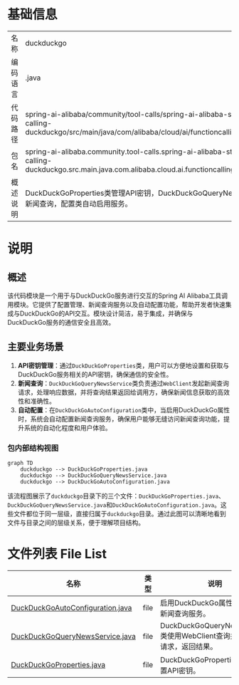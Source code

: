 # 基础信息

|      |      |
|------|------|
| 名称 | duckduckgo |
| 编码语言 | .java |
| 代码路径 | spring-ai-alibaba/community/tool-calls/spring-ai-alibaba-starter-tool-calling-duckduckgo/src/main/java/com/alibaba/cloud/ai/functioncalling/duckduckgo |
| 包名 | spring-ai-alibaba.community.tool-calls.spring-ai-alibaba-starter-tool-calling-duckduckgo.src.main.java.com.alibaba.cloud.ai.functioncalling.duckduckgo |
| 概述说明 | DuckDuckGoProperties类管理API密钥，DuckDuckGoQueryNewsService处理新闻查询，配置类自动启用服务。 |

# 说明

## 概述
该代码模块是一个用于与DuckDuckGo服务进行交互的Spring AI Alibaba工具调用模块。它提供了配置管理、新闻查询服务以及自动配置功能，帮助开发者快速集成与DuckDuckGo的API交互。模块设计简洁，易于集成，并确保与DuckDuckGo服务的通信安全且高效。

## 主要业务场景
1. **API密钥管理**：通过`DuckDuckGoProperties`类，用户可以方便地设置和获取与DuckDuckGo服务相关的API密钥，确保通信的安全性。
2. **新闻查询**：`DuckDuckGoQueryNewsService`类负责通过`WebClient`发起新闻查询请求，处理响应数据，并将查询结果返回给调用方，确保新闻信息获取的高效性和准确性。
3. **自动配置**：在`DuckDuckGoAutoConfiguration`类中，当启用DuckDuckGo属性时，系统会自动配置新闻查询服务，确保用户能够无缝访问新闻查询功能，提升系统的自动化程度和用户体验。


### 包内部结构视图

```mermaid
graph TD
    duckduckgo --> DuckDuckGoProperties.java
    duckduckgo --> DuckDuckGoQueryNewsService.java
    duckduckgo --> DuckDuckGoAutoConfiguration.java
```

该流程图展示了`duckduckgo`目录下的三个文件：`DuckDuckGoProperties.java`、`DuckDuckGoQueryNewsService.java`和`DuckDuckGoAutoConfiguration.java`。这些文件都位于同一层级，直接归属于`duckduckgo`目录。通过此图可以清晰地看到文件与目录之间的层级关系，便于理解项目结构。

# 文件列表 File List

| 名称   | 类型  | 说明 |
|-------|------|-------------|
| [DuckDuckGoAutoConfiguration.java](DuckDuckGoAutoConfiguration.md) | file | 启用DuckDuckGo属性时自动配置新闻查询服务。 |
| [DuckDuckGoQueryNewsService.java](DuckDuckGoQueryNewsService.md) | file | DuckDuckGoQueryNewsService类使用WebClient查询并处理新闻请求，返回结果。 |
| [DuckDuckGoProperties.java](DuckDuckGoProperties.md) | file | DuckDuckGoProperties类用于配置API密钥。 |


